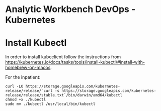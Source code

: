 # Analytic Workbench DevOps - Kubernetes

# Install Kubectl
In order to install kubeclient follow the instructions from https://kubernetes.io/docs/tasks/tools/install-kubectl/#install-with-homebrew-on-macos.

For the inpatient:

	curl -LO https://storage.googleapis.com/kubernetes-release/release/`curl -s https://storage.googleapis.com/kubernetes-release/release/stable.txt`/bin/darwin/amd64/kubectl
	chmod +x ./kubectl
	sudo mv ./kubectl /usr/local/bin/kubectl

